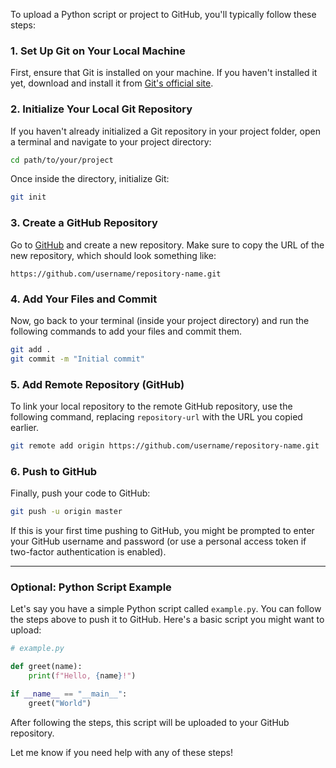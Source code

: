 To upload a Python script or project to GitHub, you'll typically follow these steps:

### 1. Set Up Git on Your Local Machine

First, ensure that Git is installed on your machine. If you haven't installed it yet, download and install it from [Git's official site](https://git-scm.com/).

### 2. Initialize Your Local Git Repository

If you haven't already initialized a Git repository in your project folder, open a terminal and navigate to your project directory:

```bash
cd path/to/your/project
```

Once inside the directory, initialize Git:

```bash
git init
```

### 3. Create a GitHub Repository

Go to [GitHub](https://github.com/) and create a new repository. Make sure to copy the URL of the new repository, which should look something like:

```
https://github.com/username/repository-name.git
```

### 4. Add Your Files and Commit

Now, go back to your terminal (inside your project directory) and run the following commands to add your files and commit them.

```bash
git add .
git commit -m "Initial commit"
```

### 5. Add Remote Repository (GitHub)

To link your local repository to the remote GitHub repository, use the following command, replacing `repository-url` with the URL you copied earlier.

```bash
git remote add origin https://github.com/username/repository-name.git
```

### 6. Push to GitHub

Finally, push your code to GitHub:

```bash
git push -u origin master
```

If this is your first time pushing to GitHub, you might be prompted to enter your GitHub username and password (or use a personal access token if two-factor authentication is enabled).

---

### Optional: Python Script Example

Let's say you have a simple Python script called `example.py`. You can follow the steps above to push it to GitHub. Here's a basic script you might want to upload:

```python
# example.py

def greet(name):
    print(f"Hello, {name}!")

if __name__ == "__main__":
    greet("World")
```

After following the steps, this script will be uploaded to your GitHub repository.

Let me know if you need help with any of these steps!
